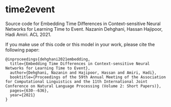 # time2event
Source code for Embedding Time Differences in Context-sensitive Neural Networks for Learning Time to Event. Nazanin Dehghani, Hassan Hajipoor, Hadi Amiri. ACL 2021.


If you make use of this code or this model in your work, please cite the following paper:

```
@inproceedings{dehghani2021embedding,
  title={Embedding Time Differences in Context-sensitive Neural Networks for Learning Time to Event},
  author={Dehghani, Nazanin and Hajipoor, Hassan and Amiri, Hadi},
  booktitle={Proceedings of the 59th Annual Meeting of the Association for Computational Linguistics and the 11th International Joint Conference on Natural Language Processing (Volume 2: Short Papers)},
  pages={630--636},
  year={2021}
}
```
